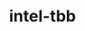 ---
title: "intel-tbb"
layout: cache
categories: [package, develop]
meta: {"compilers": ["gcc@=11.1.0", "gcc@=11.4.0", "gcc@=13.2.0", "oneapi@=2024.2.1"], "num_specs": 62, "num_specs_by_stack": {"data-vis-sdk": 8, "e4s": 18, "e4s-neoverse-v2": 5, "e4s-oneapi": 11, "e4s-rocm-external": 5, "hep": 6, "ml-linux-x86_64-cpu": 6, "ml-linux-x86_64-cuda": 6, "root": 62, "tutorial": 5}, "oss": ["ubuntu20.04", "ubuntu22.04", "ubuntu24.04"], "platforms": ["linux"], "stacks": ["data-vis-sdk", "e4s", "e4s-neoverse-v2", "e4s-oneapi", "e4s-rocm-external", "hep", "ml-linux-x86_64-cpu", "ml-linux-x86_64-cuda", "root", "tutorial"], "targets": ["neoverse_v2", "x86_64_v3"], "versions": ["2022.0.0"]}
spec_details: [{"compiler": "gcc@=11.1.0", "hash": "256gxk3yjhnvdlk7bryyxwzzqllmqzud", "os": "ubuntu20.04", "platform": "linux", "size": "-", "stacks": ["data-vis-sdk", "root"], "target": "x86_64_v3", "variants": ["build_system=cmake", "build_type=Release", "cxxstd=default", "generator=make", "~ipo", "+shared", "+tm"], "versions": ["2022.0.0"]}, {"compiler": "oneapi@=2024.2.1", "hash": "2nns2cxfrttzbryj2q7xyri2mownrygk", "os": "ubuntu22.04", "platform": "linux", "size": "-", "stacks": ["e4s-oneapi", "root"], "target": "x86_64_v3", "variants": ["build_system=cmake", "build_type=Release", "cxxstd=default", "generator=make", "~ipo", "+shared", "+tm"], "versions": ["2022.0.0"]}, {"compiler": "oneapi@=2024.2.1", "hash": "2vmujuho6sgy4sn5gemepgwzrg7pk6gj", "os": "ubuntu22.04", "platform": "linux", "size": "-", "stacks": ["e4s-oneapi", "root"], "target": "x86_64_v3", "variants": ["build_system=cmake", "build_type=Release", "cxxstd=default", "generator=make", "~ipo", "+shared", "+tm"], "versions": ["2022.0.0"]}, {"compiler": "gcc@=11.4.0", "hash": "3aiv62ic554o4omawvvtdjvpzm7a32j5", "os": "ubuntu22.04", "platform": "linux", "size": "-", "stacks": ["e4s", "e4s-rocm-external", "root", "tutorial"], "target": "x86_64_v3", "variants": ["build_system=cmake", "build_type=Release", "cxxstd=default", "generator=make", "~ipo", "+shared", "+tm"], "versions": ["2022.0.0"]}, {"compiler": "gcc@=11.4.0", "hash": "3drhagrbd6jq5yw347v3ds5kz2365xnm", "os": "ubuntu22.04", "platform": "linux", "size": "-", "stacks": ["e4s", "root"], "target": "x86_64_v3", "variants": ["build_system=cmake", "build_type=Release", "cxxstd=default", "generator=make", "~ipo", "+shared", "+tm"], "versions": ["2022.0.0"]}, {"compiler": "gcc@=13.2.0", "hash": "3fzxdi7leafwlasypfnppwyoft6nipsn", "os": "ubuntu24.04", "platform": "linux", "size": "-", "stacks": ["ml-linux-x86_64-cpu", "root"], "target": "x86_64_v3", "variants": ["build_system=cmake", "build_type=Release", "cxxstd=default", "generator=make", "~ipo", "+shared", "+tm"], "versions": ["2022.0.0"]}, {"compiler": "gcc@=11.4.0", "hash": "3mjkggrmre4trdsdbqclvcao6j7v63vi", "os": "ubuntu22.04", "platform": "linux", "size": "-", "stacks": ["hep", "root"], "target": "x86_64_v3", "variants": ["build_system=cmake", "build_type=Release", "cxxstd=default", "generator=make", "~ipo", "+shared", "+tm"], "versions": ["2022.0.0"]}, {"compiler": "oneapi@=2024.2.1", "hash": "4pvw6ui4phymkuc3tw22ja2fq6g5dd2r", "os": "ubuntu22.04", "platform": "linux", "size": "-", "stacks": ["e4s-oneapi", "root"], "target": "x86_64_v3", "variants": ["build_system=cmake", "build_type=Release", "cxxstd=default", "generator=make", "~ipo", "+shared", "+tm"], "versions": ["2022.0.0"]}, {"compiler": "gcc@=11.4.0", "hash": "4udwamqf6d5ifkldlrrd3dbjqpmkhbh2", "os": "ubuntu22.04", "platform": "linux", "size": "-", "stacks": ["root"], "target": "neoverse_v2", "variants": ["build_system=cmake", "build_type=Release", "cxxstd=default", "generator=make", "~ipo", "+shared", "+tm"], "versions": ["2022.0.0"]}, {"compiler": "gcc@=11.4.0", "hash": "5fc7eickvgewafuk5cwfki7ojwcvtovx", "os": "ubuntu22.04", "platform": "linux", "size": "-", "stacks": ["e4s", "root"], "target": "x86_64_v3", "variants": ["build_system=cmake", "build_type=Release", "cxxstd=default", "generator=make", "~ipo", "+shared", "+tm"], "versions": ["2022.0.0"]}, {"compiler": "gcc@=13.2.0", "hash": "5vk5kf2hgk5i64ccvwcczp6omwh35yl3", "os": "ubuntu24.04", "platform": "linux", "size": "-", "stacks": ["ml-linux-x86_64-cuda", "root"], "target": "x86_64_v3", "variants": ["build_system=cmake", "build_type=Release", "cxxstd=default", "generator=make", "~ipo", "+shared", "+tm"], "versions": ["2022.0.0"]}, {"compiler": "oneapi@=2024.2.1", "hash": "5xj6jv7b3nj6vmbwchryki6uz26lf6k5", "os": "ubuntu22.04", "platform": "linux", "size": "-", "stacks": ["root"], "target": "x86_64_v3", "variants": ["build_system=cmake", "build_type=Release", "cxxstd=default", "generator=make", "~ipo", "+shared", "+tm"], "versions": ["2022.0.0"]}, {"compiler": "gcc@=13.2.0", "hash": "5xwftldznndhcm3gym4dtylevjd5esh7", "os": "ubuntu24.04", "platform": "linux", "size": "-", "stacks": ["ml-linux-x86_64-cpu", "root"], "target": "x86_64_v3", "variants": ["build_system=cmake", "build_type=Release", "cxxstd=default", "generator=make", "~ipo", "+shared", "+tm"], "versions": ["2022.0.0"]}, {"compiler": "gcc@=13.2.0", "hash": "6xn6whgicsor4b2x7c3vozwdoddmlh3p", "os": "ubuntu24.04", "platform": "linux", "size": "-", "stacks": ["ml-linux-x86_64-cuda", "root"], "target": "x86_64_v3", "variants": ["build_system=cmake", "build_type=Release", "cxxstd=default", "generator=make", "~ipo", "+shared", "+tm"], "versions": ["2022.0.0"]}, {"compiler": "gcc@=11.1.0", "hash": "7u3antlq5mlqcgwxrcm6ig3mo4jzfr4d", "os": "ubuntu20.04", "platform": "linux", "size": "-", "stacks": ["data-vis-sdk", "root"], "target": "x86_64_v3", "variants": ["build_system=cmake", "build_type=Release", "cxxstd=default", "generator=make", "~ipo", "+shared", "+tm"], "versions": ["2022.0.0"]}, {"compiler": "gcc@=13.2.0", "hash": "abkmio4nw6l4mnc4yflddsxu4g7675u7", "os": "ubuntu24.04", "platform": "linux", "size": "-", "stacks": ["ml-linux-x86_64-cpu", "root"], "target": "x86_64_v3", "variants": ["build_system=cmake", "build_type=Release", "cxxstd=default", "generator=make", "~ipo", "+shared", "+tm"], "versions": ["2022.0.0"]}, {"compiler": "gcc@=11.4.0", "hash": "cbs2cg7k7fwm7fjm3vcjxrwrt7fwhex6", "os": "ubuntu22.04", "platform": "linux", "size": "-", "stacks": ["e4s", "root"], "target": "x86_64_v3", "variants": ["build_system=cmake", "build_type=Release", "cxxstd=default", "generator=make", "~ipo", "+shared", "+tm"], "versions": ["2022.0.0"]}, {"compiler": "gcc@=11.4.0", "hash": "ceppvpwrvhwy2ru6ajfo4xwitljzd3si", "os": "ubuntu22.04", "platform": "linux", "size": "-", "stacks": ["hep", "root"], "target": "x86_64_v3", "variants": ["build_system=cmake", "build_type=Release", "cxxstd=default", "generator=make", "~ipo", "+shared", "+tm"], "versions": ["2022.0.0"]}, {"compiler": "gcc@=11.4.0", "hash": "cij4msayyjxroszkluwh7lqj4u4mwmgx", "os": "ubuntu22.04", "platform": "linux", "size": "-", "stacks": ["e4s", "root"], "target": "x86_64_v3", "variants": ["build_system=cmake", "build_type=Release", "cxxstd=default", "generator=make", "~ipo", "+shared", "+tm"], "versions": ["2022.0.0"]}, {"compiler": "oneapi@=2024.2.1", "hash": "d3udqyhz5c2zo4em5i245zdtgh5mjjyl", "os": "ubuntu22.04", "platform": "linux", "size": "-", "stacks": ["e4s-oneapi", "root"], "target": "x86_64_v3", "variants": ["build_system=cmake", "build_type=Release", "cxxstd=default", "generator=make", "~ipo", "+shared", "+tm"], "versions": ["2022.0.0"]}, {"compiler": "oneapi@=2024.2.1", "hash": "dvel5o6hcabwrbqfih6vom6du3mzerb7", "os": "ubuntu22.04", "platform": "linux", "size": "-", "stacks": ["e4s-oneapi", "root"], "target": "x86_64_v3", "variants": ["build_system=cmake", "build_type=Release", "cxxstd=default", "generator=make", "~ipo", "+shared", "+tm"], "versions": ["2022.0.0"]}, {"compiler": "gcc@=11.4.0", "hash": "dzur4qyim5457fhfgukrtoemwdpeturr", "os": "ubuntu22.04", "platform": "linux", "size": "-", "stacks": ["e4s", "root"], "target": "x86_64_v3", "variants": ["build_system=cmake", "build_type=Release", "cxxstd=default", "generator=make", "~ipo", "+shared", "+tm"], "versions": ["2022.0.0"]}, {"compiler": "gcc@=13.2.0", "hash": "erbgnq7d3qvmlozpwk73cun6uf3jx2qx", "os": "ubuntu24.04", "platform": "linux", "size": "-", "stacks": ["ml-linux-x86_64-cuda", "root"], "target": "x86_64_v3", "variants": ["build_system=cmake", "build_type=Release", "cxxstd=default", "generator=make", "~ipo", "+shared", "+tm"], "versions": ["2022.0.0"]}, {"compiler": "gcc@=11.1.0", "hash": "erru7madg4uaay55xmtvv6ryr7lpy5sh", "os": "ubuntu20.04", "platform": "linux", "size": "-", "stacks": ["data-vis-sdk", "root"], "target": "x86_64_v3", "variants": ["build_system=cmake", "build_type=Release", "cxxstd=default", "generator=make", "~ipo", "+shared", "+tm"], "versions": ["2022.0.0"]}, {"compiler": "gcc@=11.4.0", "hash": "fcehherobuqq2fl4d62u2faav5ykial4", "os": "ubuntu22.04", "platform": "linux", "size": "-", "stacks": ["hep", "root"], "target": "x86_64_v3", "variants": ["build_system=cmake", "build_type=Release", "cxxstd=default", "generator=make", "~ipo", "+shared", "+tm"], "versions": ["2022.0.0"]}, {"compiler": "gcc@=11.4.0", "hash": "fcn35qswqkxoviq7gu4ebb2vuieyaq4l", "os": "ubuntu22.04", "platform": "linux", "size": "-", "stacks": ["e4s", "e4s-rocm-external", "root", "tutorial"], "target": "x86_64_v3", "variants": ["build_system=cmake", "build_type=Release", "cxxstd=default", "generator=make", "~ipo", "+shared", "+tm"], "versions": ["2022.0.0"]}, {"compiler": "oneapi@=2024.2.1", "hash": "g2w3excmyckdzeqlzoyxnt3u54sozwd6", "os": "ubuntu22.04", "platform": "linux", "size": "-", "stacks": ["e4s-oneapi", "root"], "target": "x86_64_v3", "variants": ["build_system=cmake", "build_type=Release", "cxxstd=default", "generator=make", "~ipo", "+shared", "+tm"], "versions": ["2022.0.0"]}, {"compiler": "gcc@=13.2.0", "hash": "gfrjdpglcqida6xsm7uh7e4ht4pj3lky", "os": "ubuntu24.04", "platform": "linux", "size": "-", "stacks": ["ml-linux-x86_64-cuda", "root"], "target": "x86_64_v3", "variants": ["build_system=cmake", "build_type=Release", "cxxstd=default", "generator=make", "~ipo", "+shared", "+tm"], "versions": ["2022.0.0"]}, {"compiler": "gcc@=11.4.0", "hash": "gucprbsoz3ygajnaphkq23jth6lxwe6r", "os": "ubuntu22.04", "platform": "linux", "size": "-", "stacks": ["e4s", "e4s-rocm-external", "root", "tutorial"], "target": "x86_64_v3", "variants": ["build_system=cmake", "build_type=Release", "cxxstd=default", "generator=make", "~ipo", "+shared", "+tm"], "versions": ["2022.0.0"]}, {"compiler": "gcc@=11.4.0", "hash": "h7w7bkqmc5dtbzwfshihjai5jsxwvbha", "os": "ubuntu22.04", "platform": "linux", "size": "-", "stacks": ["e4s-neoverse-v2", "root"], "target": "neoverse_v2", "variants": ["build_system=cmake", "build_type=Release", "cxxstd=default", "generator=make", "~ipo", "+shared", "+tm"], "versions": ["2022.0.0"]}, {"compiler": "gcc@=11.1.0", "hash": "hljfxthf7eezeaf2mrrfjehyiedwvorb", "os": "ubuntu20.04", "platform": "linux", "size": "-", "stacks": ["data-vis-sdk", "root"], "target": "x86_64_v3", "variants": ["build_system=cmake", "build_type=Release", "cxxstd=default", "generator=make", "~ipo", "+shared", "+tm"], "versions": ["2022.0.0"]}, {"compiler": "gcc@=11.4.0", "hash": "hom6h56uhvfnywa34gy5paeybqkt2ejp", "os": "ubuntu22.04", "platform": "linux", "size": "-", "stacks": ["hep", "root"], "target": "x86_64_v3", "variants": ["build_system=cmake", "build_type=Release", "cxxstd=default", "generator=make", "~ipo", "+shared", "+tm"], "versions": ["2022.0.0"]}, {"compiler": "gcc@=11.4.0", "hash": "hwvkolmf7pdo37bk2fpt7agtu5b7umoh", "os": "ubuntu22.04", "platform": "linux", "size": "-", "stacks": ["hep", "root"], "target": "x86_64_v3", "variants": ["build_system=cmake", "build_type=Release", "cxxstd=default", "generator=make", "~ipo", "+shared", "+tm"], "versions": ["2022.0.0"]}, {"compiler": "gcc@=11.4.0", "hash": "idxbmrtcyz325elpuf3jc4e55my2u4by", "os": "ubuntu22.04", "platform": "linux", "size": "-", "stacks": ["e4s-neoverse-v2", "root"], "target": "neoverse_v2", "variants": ["build_system=cmake", "build_type=Release", "cxxstd=default", "generator=make", "~ipo", "+shared", "+tm"], "versions": ["2022.0.0"]}, {"compiler": "gcc@=11.1.0", "hash": "iqdb3naq523y6iaxozqhzmedm6zxpalg", "os": "ubuntu20.04", "platform": "linux", "size": "-", "stacks": ["data-vis-sdk", "root"], "target": "x86_64_v3", "variants": ["build_system=cmake", "build_type=Release", "cxxstd=default", "generator=make", "~ipo", "+shared", "+tm"], "versions": ["2022.0.0"]}, {"compiler": "gcc@=11.1.0", "hash": "j5hpixznq365fcyqh5dr7dxvlxfp2g7n", "os": "ubuntu20.04", "platform": "linux", "size": "-", "stacks": ["data-vis-sdk", "root"], "target": "x86_64_v3", "variants": ["build_system=cmake", "build_type=Release", "cxxstd=default", "generator=make", "~ipo", "+shared", "+tm"], "versions": ["2022.0.0"]}, {"compiler": "gcc@=11.4.0", "hash": "k6z4ky54wq6iyajv3kt7i6onkb6asivo", "os": "ubuntu22.04", "platform": "linux", "size": "-", "stacks": ["e4s", "root"], "target": "x86_64_v3", "variants": ["build_system=cmake", "build_type=Release", "cxxstd=default", "generator=make", "~ipo", "+shared", "+tm"], "versions": ["2022.0.0"]}, {"compiler": "oneapi@=2024.2.1", "hash": "lhh755hno5w3hmwlnftrvj7yifpwoane", "os": "ubuntu22.04", "platform": "linux", "size": "-", "stacks": ["e4s-oneapi", "root"], "target": "x86_64_v3", "variants": ["build_system=cmake", "build_type=Release", "cxxstd=default", "generator=make", "~ipo", "+shared", "+tm"], "versions": ["2022.0.0"]}, {"compiler": "gcc@=13.2.0", "hash": "mpsfhhdgoeft2rp5lvzvn27vupu2shqt", "os": "ubuntu24.04", "platform": "linux", "size": "-", "stacks": ["ml-linux-x86_64-cuda", "root"], "target": "x86_64_v3", "variants": ["build_system=cmake", "build_type=Release", "cxxstd=default", "generator=make", "~ipo", "+shared", "+tm"], "versions": ["2022.0.0"]}, {"compiler": "gcc@=11.4.0", "hash": "mt45hilge4og4jlwjz5ozhsfkr37yhv3", "os": "ubuntu22.04", "platform": "linux", "size": "-", "stacks": ["e4s", "root"], "target": "x86_64_v3", "variants": ["build_system=cmake", "build_type=Release", "cxxstd=default", "generator=make", "~ipo", "+shared", "+tm"], "versions": ["2022.0.0"]}, {"compiler": "gcc@=11.4.0", "hash": "mz7kj75n5vmqqhnuiq4nkn2bjz35okcy", "os": "ubuntu22.04", "platform": "linux", "size": "-", "stacks": ["e4s", "root"], "target": "x86_64_v3", "variants": ["build_system=cmake", "build_type=Release", "cxxstd=default", "generator=make", "~ipo", "+shared", "+tm"], "versions": ["2022.0.0"]}, {"compiler": "gcc@=13.2.0", "hash": "ner3aycmgcyxi6srwsi4gtwinypnvos7", "os": "ubuntu24.04", "platform": "linux", "size": "-", "stacks": ["ml-linux-x86_64-cpu", "root"], "target": "x86_64_v3", "variants": ["build_system=cmake", "build_type=Release", "cxxstd=default", "generator=make", "~ipo", "+shared", "+tm"], "versions": ["2022.0.0"]}, {"compiler": "oneapi@=2024.2.1", "hash": "nnk5xom5hxuikosyklbqbfoehmi2w57n", "os": "ubuntu22.04", "platform": "linux", "size": "-", "stacks": ["e4s-oneapi", "root"], "target": "x86_64_v3", "variants": ["build_system=cmake", "build_type=Release", "cxxstd=default", "generator=make", "~ipo", "+shared", "+tm"], "versions": ["2022.0.0"]}, {"compiler": "gcc@=11.4.0", "hash": "oa3hkow54ciqvrxln65ajmlwxl5d6536", "os": "ubuntu22.04", "platform": "linux", "size": "-", "stacks": ["e4s", "root"], "target": "x86_64_v3", "variants": ["build_system=cmake", "build_type=Release", "cxxstd=default", "generator=make", "~ipo", "+shared", "+tm"], "versions": ["2022.0.0"]}, {"compiler": "gcc@=11.4.0", "hash": "otex3oit7w7vybwfzzcnmk6ica2bqe5y", "os": "ubuntu22.04", "platform": "linux", "size": "-", "stacks": ["e4s", "root"], "target": "x86_64_v3", "variants": ["build_system=cmake", "build_type=Release", "cxxstd=default", "generator=make", "~ipo", "+shared", "+tm"], "versions": ["2022.0.0"]}, {"compiler": "oneapi@=2024.2.1", "hash": "pgjpfwsp2azle5wmpq7ooyfho2rdfopu", "os": "ubuntu22.04", "platform": "linux", "size": "-", "stacks": ["e4s-oneapi", "root"], "target": "x86_64_v3", "variants": ["build_system=cmake", "build_type=Release", "cxxstd=default", "generator=make", "~ipo", "+shared", "+tm"], "versions": ["2022.0.0"]}, {"compiler": "oneapi@=2024.2.1", "hash": "psh3z66dpjk6ub6k4llyhgwalevkilmg", "os": "ubuntu22.04", "platform": "linux", "size": "-", "stacks": ["e4s-oneapi", "root"], "target": "x86_64_v3", "variants": ["build_system=cmake", "build_type=Release", "cxxstd=default", "generator=make", "~ipo", "+shared", "+tm"], "versions": ["2022.0.0"]}, {"compiler": "gcc@=11.4.0", "hash": "pvy3oh3yeadfcqh6b65d3wlew7lzhop4", "os": "ubuntu22.04", "platform": "linux", "size": "-", "stacks": ["e4s", "e4s-rocm-external", "root", "tutorial"], "target": "x86_64_v3", "variants": ["build_system=cmake", "build_type=Release", "cxxstd=default", "generator=make", "~ipo", "+shared", "+tm"], "versions": ["2022.0.0"]}, {"compiler": "gcc@=13.2.0", "hash": "qyjwe2ezlsa3izby7aeozpv4ph3jgkwv", "os": "ubuntu24.04", "platform": "linux", "size": "-", "stacks": ["ml-linux-x86_64-cuda", "root"], "target": "x86_64_v3", "variants": ["build_system=cmake", "build_type=Release", "cxxstd=default", "generator=make", "~ipo", "+shared", "+tm"], "versions": ["2022.0.0"]}, {"compiler": "gcc@=11.4.0", "hash": "r34zuq5p457b3zn4sauigzrlqmu7jwcc", "os": "ubuntu22.04", "platform": "linux", "size": "-", "stacks": ["e4s-neoverse-v2", "root"], "target": "neoverse_v2", "variants": ["build_system=cmake", "build_type=Release", "cxxstd=default", "generator=make", "~ipo", "+shared", "+tm"], "versions": ["2022.0.0"]}, {"compiler": "oneapi@=2024.2.1", "hash": "r3agf2eejexydc4yiz4kbp2ux3jrssyq", "os": "ubuntu22.04", "platform": "linux", "size": "-", "stacks": ["e4s-oneapi", "root"], "target": "x86_64_v3", "variants": ["build_system=cmake", "build_type=Release", "cxxstd=default", "generator=make", "~ipo", "+shared", "+tm"], "versions": ["2022.0.0"]}, {"compiler": "gcc@=11.4.0", "hash": "rb3ougy3uw4d3suegkajuvnm5w2n46pg", "os": "ubuntu22.04", "platform": "linux", "size": "-", "stacks": ["e4s", "root"], "target": "x86_64_v3", "variants": ["build_system=cmake", "build_type=Release", "cxxstd=default", "generator=make", "~ipo", "+shared", "+tm"], "versions": ["2022.0.0"]}, {"compiler": "gcc@=13.2.0", "hash": "si6qhckqgl4flizoc3dhmlyyhuvznns7", "os": "ubuntu24.04", "platform": "linux", "size": "-", "stacks": ["ml-linux-x86_64-cpu", "root"], "target": "x86_64_v3", "variants": ["build_system=cmake", "build_type=Release", "cxxstd=default", "generator=make", "~ipo", "+shared", "+tm"], "versions": ["2022.0.0"]}, {"compiler": "gcc@=11.4.0", "hash": "ss44dc3i6w2djheb3k6khxit2pujygfu", "os": "ubuntu22.04", "platform": "linux", "size": "-", "stacks": ["hep", "root"], "target": "x86_64_v3", "variants": ["build_system=cmake", "build_type=Release", "cxxstd=default", "generator=make", "~ipo", "+shared", "+tm"], "versions": ["2022.0.0"]}, {"compiler": "gcc@=11.4.0", "hash": "tk4bj4ub7o6llx33jfcpzedoyz2s5hlm", "os": "ubuntu22.04", "platform": "linux", "size": "-", "stacks": ["e4s", "root"], "target": "x86_64_v3", "variants": ["build_system=cmake", "build_type=Release", "cxxstd=default", "generator=make", "~ipo", "+shared", "+tm"], "versions": ["2022.0.0"]}, {"compiler": "gcc@=11.4.0", "hash": "ubz22e4t3nhxnzxxxpefk4q5umojazap", "os": "ubuntu22.04", "platform": "linux", "size": "-", "stacks": ["e4s", "root"], "target": "x86_64_v3", "variants": ["build_system=cmake", "build_type=Release", "cxxstd=default", "generator=make", "~ipo", "+shared", "+tm"], "versions": ["2022.0.0"]}, {"compiler": "gcc@=11.1.0", "hash": "vdclq7aavdbaiqtz6rq4lnsc6oukjwyx", "os": "ubuntu20.04", "platform": "linux", "size": "-", "stacks": ["data-vis-sdk", "root"], "target": "x86_64_v3", "variants": ["build_system=cmake", "build_type=Release", "cxxstd=default", "generator=make", "~ipo", "+shared", "+tm"], "versions": ["2022.0.0"]}, {"compiler": "gcc@=13.2.0", "hash": "xauk5n5kkx2rq22lwrtqdp57s2eii7sy", "os": "ubuntu24.04", "platform": "linux", "size": "-", "stacks": ["ml-linux-x86_64-cpu", "root"], "target": "x86_64_v3", "variants": ["build_system=cmake", "build_type=Release", "cxxstd=default", "generator=make", "~ipo", "+shared", "+tm"], "versions": ["2022.0.0"]}, {"compiler": "gcc@=11.4.0", "hash": "xinv22ra27ktgfwi5pjduvyrfilsf7qa", "os": "ubuntu22.04", "platform": "linux", "size": "-", "stacks": ["e4s-neoverse-v2", "root"], "target": "neoverse_v2", "variants": ["build_system=cmake", "build_type=Release", "cxxstd=default", "generator=make", "~ipo", "+shared", "+tm"], "versions": ["2022.0.0"]}, {"compiler": "gcc@=11.4.0", "hash": "xq2vomjq6d2bx3aqejuccwsbbfh3c3pl", "os": "ubuntu22.04", "platform": "linux", "size": "-", "stacks": ["e4s-neoverse-v2", "root"], "target": "neoverse_v2", "variants": ["build_system=cmake", "build_type=Release", "cxxstd=default", "generator=make", "~ipo", "+shared", "+tm"], "versions": ["2022.0.0"]}, {"compiler": "gcc@=11.1.0", "hash": "xr5drzoa7pab3hxlkshzyfiqnly4co7x", "os": "ubuntu20.04", "platform": "linux", "size": "-", "stacks": ["data-vis-sdk", "root"], "target": "x86_64_v3", "variants": ["build_system=cmake", "build_type=Release", "cxxstd=default", "generator=make", "~ipo", "+shared", "+tm"], "versions": ["2022.0.0"]}, {"compiler": "gcc@=11.4.0", "hash": "zrflnkifzd7vsipi4ynirci7paxgtg6p", "os": "ubuntu22.04", "platform": "linux", "size": "-", "stacks": ["e4s", "e4s-rocm-external", "root", "tutorial"], "target": "x86_64_v3", "variants": ["build_system=cmake", "build_type=Release", "cxxstd=default", "generator=make", "~ipo", "+shared", "+tm"], "versions": ["2022.0.0"]}]
---